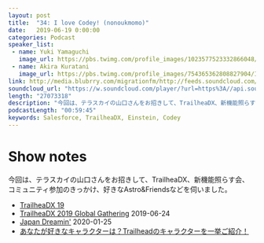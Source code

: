 ```yaml
---
layout: post
title:  "34: I love Codey! (nonoukmomo)"
date:   2019-06-19 0:00:00
categories: Podcast
speaker_list:
 - name: Yuki Yamaguchi
   image_url: https://pbs.twimg.com/profile_images/1023577523332866048/FrcdaqEs_400x400.jpg
 - name: Akira Kuratani
   image_url: https://pbs.twimg.com/profile_images/754365362808827904/Ig84TgbE_400x400.jpg
link: http://media.blubrry.com/migrationfm/http://feeds.soundcloud.com/stream/640512957-migrationfm-34-i-love-codey-nonoukmomo.mp3
soundcloud_url: "https://w.soundcloud.com/player/?url=https%3A//api.soundcloud.com/tracks/640512957&color=%23ff5500&auto_play=false&hide_related=false&show_comments=true&show_user=true&show_reposts=false&show_teaser=true"
length: "27073318"
description: "今回は、テラスカイの山口さんをお招きして、TrailheaDX、新機能照らす会、コミュニティ参加のきっかけ、好きなAstro&Friendsなどを伺いました。"
podcastLength: "00:59:45"
keywords: Salesforce, TrailheaDX, Einstein, Codey
---
```


# Show notes

今回は、テラスカイの山口さんをお招きして、TrailheaDX、新機能照らす会、コミュニティ参加のきっかけ、好きなAstro&Friendsなどを伺いました。

- [TrailheaDX 19](https://www.salesforce.com/trailheadx/)
- [TrailheaDX 2019 Global Gathering](https://trailblazercommunitygroups.com/events/details/salesforce-tokyo-jp-developers-group-presents-trailheadx-2019-global-gathering/) 2019-06-24
- [Japan Dreamin'](https://www.japandreamin.com/) 2020-01-25
- [あなたが好きなキャラクターは？Trailheadのキャラクターを一挙ご紹介！](https://www.salesforce.com/jp/blog/2017/10/meet-trailhead-characters.html)

